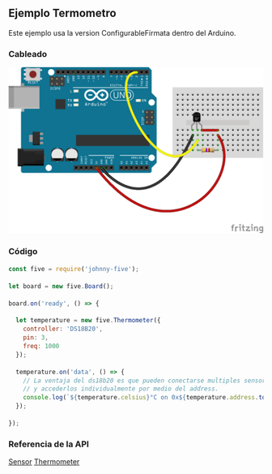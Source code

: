 ## Ejemplo Termometro
Este ejemplo usa la version ConfigurableFirmata dentro del Arduino.

### Cableado
![cableado Termometro](../../assets/temperature-ds18b20.png)

### Código
```javascript
const five = require('johnny-five');

let board = new five.Board();

board.on('ready', () => {

  let temperature = new five.Thermometer({
    controller: 'DS18B20',
    pin: 3,
    freq: 1000
  });

  temperature.on('data', () => {
    // La ventaja del ds18b20 es que pueden conectarse multiples sensores en el mismo cable
    // y accederlos individualmente por medio del address.
    console.log(`${temperature.celsius}°C on 0x${temperature.address.toString(16)}`);
  });

});

```

### Referencia de la API
[Sensor](http://johnny-five.io/api/sensor)
[Thermometer](http://johnny-five.io/api/thermometer)